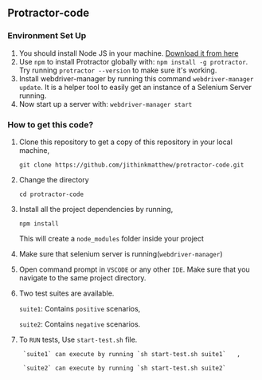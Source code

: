 ## Protractor-code


### Environment Set Up
1. You should install Node JS in your machine. [Download it from here](https://nodejs.org/en/download/)
2. Use `npm` to install Protractor globally with: `npm install -g protractor`. Try running `protractor --version` to make sure it's working.
3. Install webdriver-manager by running this command `webdriver-manager update`. It is a helper tool to easily get an instance of a Selenium Server running.
4. Now start up a server with: `webdriver-manager start`


### How to get this code?

1. Clone this repository to get a copy of this repository in your local machine, 

    `git clone https://github.com/jithinkmatthew/protractor-code.git`

2. Change the directory 

    `cd protractor-code`

3. Install all the project dependencies by running,

    `npm install`

    This will create a `node_modules` folder inside your project
4. Make sure that selenium server is running(`webdriver-manager`)

5. Open command prompt in `VSCODE` or any other `IDE`. Make sure that you navigate to the same project directory.

6. Two test suites are available. 
    
      `suite1`: Contains `positive` scenarios,

      `suite2`: Contains `negative` scenarios.

7. To `RUN` tests, Use `start-test.sh` file.

        `suite1` can execute by running `sh start-test.sh suite1`   ,

        `suite2` can execute by running `sh start-test.sh suite2`
